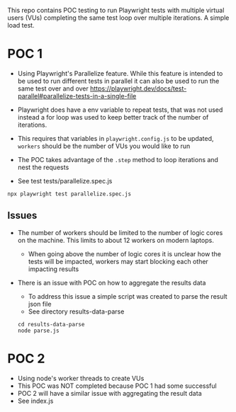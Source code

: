This repo contains POC testing to run Playwright tests with multiple virtual users (VUs) completing the same test loop over multiple iterations. A simple load test.


# POC 1
- Using Playwright's Parallelize feature. While this feature is intended to be used to run different tests in parallel it can also be used to run the same test over and over
https://playwright.dev/docs/test-parallel#parallelize-tests-in-a-single-file
- Playwright does have a env variable to repeat tests, that was not used instead a for loop was used to keep better track of the number of iterations.
- This requires that variables in `playwright.config.js` to be updated, `workers` should be the number of VUs you would like to run
- The POC takes advantage of the `.step` method to loop iterations and nest the requests

- See test tests/parallelize.spec.js
```
npx playwright test parallelize.spec.js
```

 ## Issues
- The number of workers should be limited to the number of logic cores on the machine. This limits to about 12 workers on modern laptops.
    - When going above the number of logic cores it is unclear how the tests will be impacted, workers may start blocking each other impacting results


- There is an issue with POC on how to aggregate the results data
    - To address this issue a simple script was created to parse the result json file
    - See directory results-data-parse
    ```
    cd results-data-parse
    node parse.js
    ```


# POC 2
- Using node's worker threads to create VUs
- This POC was NOT completed because POC 1 had some successful
- POC 2 will have a similar issue with aggregating the result data
- See index.js

